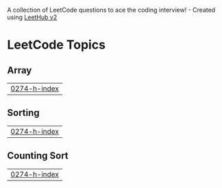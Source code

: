 A collection of LeetCode questions to ace the coding interview! - Created using [LeetHub v2](https://github.com/arunbhardwaj/LeetHub-2.0)
<!---LeetCode Topics Start-->
# LeetCode Topics
## Array
|  |
| ------- |
| [0274-h-index](https://github.com/bidisha-15/dsa-bidisha/tree/master/0274-h-index) |
## Sorting
|  |
| ------- |
| [0274-h-index](https://github.com/bidisha-15/dsa-bidisha/tree/master/0274-h-index) |
## Counting Sort
|  |
| ------- |
| [0274-h-index](https://github.com/bidisha-15/dsa-bidisha/tree/master/0274-h-index) |
<!---LeetCode Topics End-->